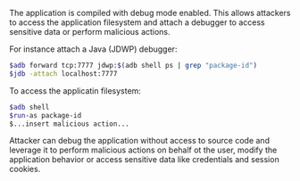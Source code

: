 The application is compiled with debug mode enabled. This allows attackers to access the application filesystem and attach a debugger to access sensitive data or perform malicious actions.

For instance attach a Java (JDWP) debugger:

 ```bash
$adb forward tcp:7777 jdwp:$(adb shell ps | grep "package-id")
$jdb -attach localhost:7777
```

To access the applicatin filesystem:

```bash
$adb shell
$run-as package-id
$...insert malicious action...
```  

Attacker can debug the application without access to source code and leverage it to perform malicious actions on behalf ot the user, modify the application behavior or access sensitive data like credentials and session cookies.